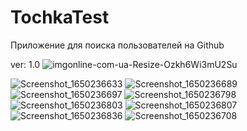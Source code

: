 ﻿# TochkaTest
 
Приложение для поиска пользователей на Github

ver: 1.0
![imgonline-com-ua-Resize-Ozkh6Wi3mU2Su](https://user-images.githubusercontent.com/50074365/163735609-74322462-f7bc-4c95-a017-d6382f4a86a2.jpg)

![Screenshot_1650236633](https://user-images.githubusercontent.com/50074365/163735521-8f24ce5b-dd79-4716-bc51-947de9156a5d.png)
![Screenshot_1650236689](https://user-images.githubusercontent.com/50074365/163735547-3d487947-1ec9-4333-9d17-aaae5cb8eb85.png)
![Screenshot_1650236697](https://user-images.githubusercontent.com/50074365/163735548-3f5c16c1-43cf-4a82-9e2e-70506df56e88.png)
![Screenshot_1650236798](https://user-images.githubusercontent.com/50074365/163735550-ff4fdd53-67b2-48b5-8489-a9ab03b3678c.png)
![Screenshot_1650236803](https://user-images.githubusercontent.com/50074365/163735555-4c90ebb4-a879-4eb1-89e2-5337c5a1710f.png)
![Screenshot_1650236807](https://user-images.githubusercontent.com/50074365/163735557-7bef0200-13df-4d36-b049-dc31645aa726.png)
![Screenshot_1650236836](https://user-images.githubusercontent.com/50074365/163735558-35ec8767-ba68-44fe-a6db-a63fa96bd12f.png)
![Screenshot_1650236708](https://user-images.githubusercontent.com/50074365/163735560-c24d25de-bb25-482b-a60d-87e9baf2c161.png)
